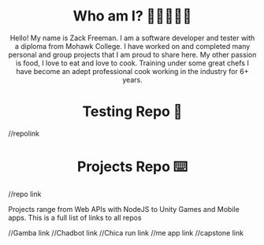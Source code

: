 <h1 align = center>Who am I? 🍜👨‍💻👨‍🍳</h1>
<p align = center>Hello! My name is Zack Freeman. I am a software developer and tester with a diploma from Mohawk College.
I have worked on and completed many personal and group projects that I am proud to share here. My other passion
is food, I love to eat and love to cook. Training under some great chefs I have become an adept professional cook
working in the industry for 6+ years.</p>

<h1 align = center>Testing Repo 🔬</h1>
//repolink

<h1 align = center>Projects Repo ⌨️</h1>
//repo link
<p>Projects range from Web APIs with NodeJS to Unity Games and Mobile apps. This is a full list of links to all repos</p>
//Gamba link
//Chadbot link
//Chica run link
//me app link
//capstone link



